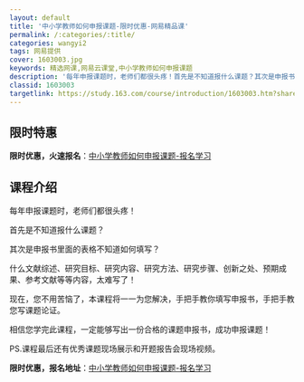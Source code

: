 ```yaml
---
layout: default
title: '中小学教师如何申报课题-限时优惠-网易精品课'
permalink: /:categories/:title/
categories: wangyi2
tags: 网易提供
cover: 1603003.jpg
keywords: 精选网课,网易云课堂,中小学教师如何申报课题
description: '每年申报课题时，老师们都很头疼！首先是不知道报什么课题？其次是申报书里面的表格不知道如何填写？什么文献综述、研究目标、研'
classid: 1603003
targetlink: https://study.163.com/course/introduction/1603003.htm?share=1&shareId=1025206652&utm_campaign=share&utm_medium=iphoneShare&utm_source=&utm_u=1025206652
---
```


## 限时特惠

**限时优惠，火速报名**：[中小学教师如何申报课题-报名学习](https://study.163.com/course/introduction/1603003.htm?share=1&shareId=1025206652&utm_campaign=share&utm_medium=iphoneShare&utm_source=&utm_u=1025206652)

## 课程介绍

每年申报课题时，老师们都很头疼！

首先是不知道报什么课题？

其次是申报书里面的表格不知道如何填写？

什么文献综述、研究目标、研究内容、研究方法、研究步骤、创新之处、预期成果、参考文献等等内容，太难写了！

现在，您不用苦恼了，本课程将一一为您解决，手把手教你填写申报书，手把手教您写课题论证。

相信您学完此课程，一定能够写出一份合格的课题申报书，成功申报课题！

PS.课程最后还有优秀课题现场展示和开题报告会现场视频。

**限时优惠，报名地址**：[中小学教师如何申报课题-报名学习](https://study.163.com/course/introduction/1603003.htm?share=1&shareId=1025206652&utm_campaign=share&utm_medium=iphoneShare&utm_source=&utm_u=1025206652)

